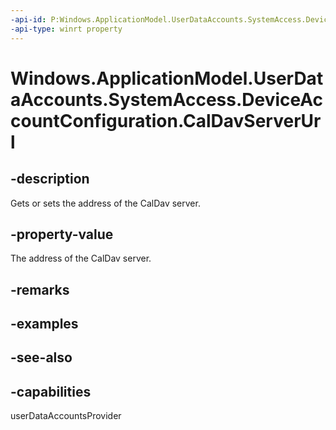 ```yaml
---
-api-id: P:Windows.ApplicationModel.UserDataAccounts.SystemAccess.DeviceAccountConfiguration.CalDavServerUrl
-api-type: winrt property
---
```


<!-- Property syntax
public Windows.Foundation.Uri CalDavServerUrl { get;  set; }
-->

# Windows.ApplicationModel.UserDataAccounts.SystemAccess.DeviceAccountConfiguration.CalDavServerUrl

## -description
Gets or sets the address of the CalDav server.

## -property-value
The address of the CalDav server.

## -remarks

## -examples

## -see-also


## -capabilities
userDataAccountsProvider
